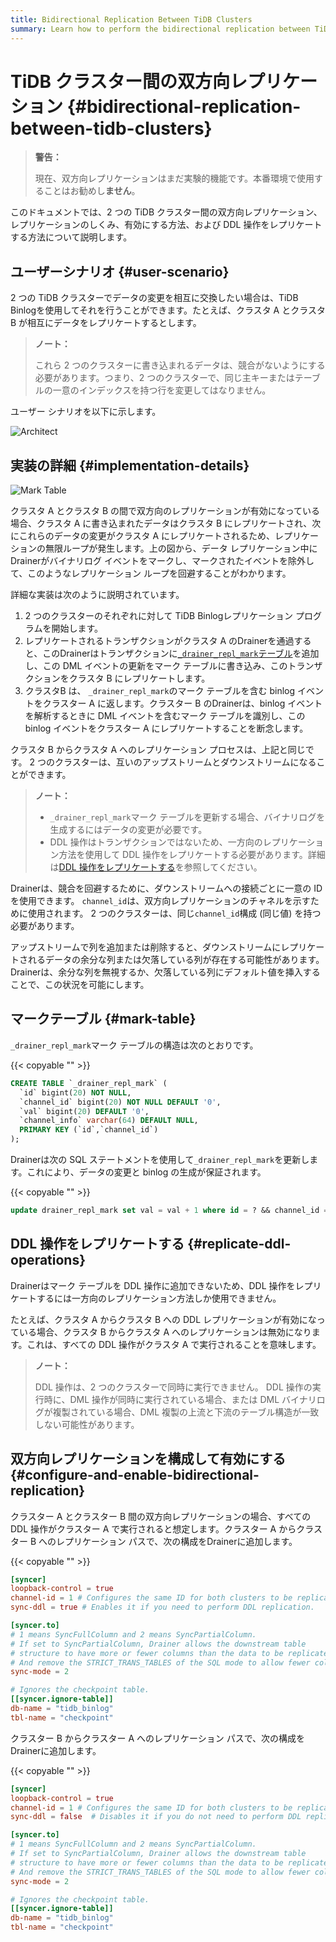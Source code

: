 ```yaml
---
title: Bidirectional Replication Between TiDB Clusters
summary: Learn how to perform the bidirectional replication between TiDB clusters.
---
```


# TiDB クラスター間の双方向レプリケーション {#bidirectional-replication-between-tidb-clusters}

> **警告：**
>
> 現在、双方向レプリケーションはまだ実験的機能です。本番環境で使用することはお勧めし**ません**。

このドキュメントでは、2 つの TiDB クラスター間の双方向レプリケーション、レプリケーションのしくみ、有効にする方法、および DDL 操作をレプリケートする方法について説明します。

## ユーザーシナリオ {#user-scenario}

2 つの TiDB クラスターでデータの変更を相互に交換したい場合は、TiDB Binlogを使用してそれを行うことができます。たとえば、クラスタ A とクラスタ B が相互にデータをレプリケートするとします。

> **ノート：**
>
> これら 2 つのクラスターに書き込まれるデータは、競合がないようにする必要があります。つまり、2 つのクラスターで、同じ主キーまたはテーブルの一意のインデックスを持つ行を変更してはなりません。

ユーザー シナリオを以下に示します。

![Architect](/media/binlog/bi-repl1.jpg)

## 実装の詳細 {#implementation-details}

![Mark Table](/media/binlog/bi-repl2.png)

クラスタ A とクラスタ B の間で双方向のレプリケーションが有効になっている場合、クラスタ A に書き込まれたデータはクラスタ B にレプリケートされ、次にこれらのデータの変更がクラスタ A にレプリケートされるため、レプリケーションの無限ループが発生します。上の図から、データ レプリケーション中にDrainerがバイナリログ イベントをマークし、マークされたイベントを除外して、このようなレプリケーション ループを回避することがわかります。

詳細な実装は次のように説明されています。

1.  2 つのクラスターのそれぞれに対して TiDB Binlogレプリケーション プログラムを開始します。
2.  レプリケートされるトランザクションがクラスタ A のDrainerを通過すると、このDrainerはトランザクションに[`_drainer_repl_mark`テーブル](#mark-table)を追加し、この DML イベントの更新をマーク テーブルに書き込み、このトランザクションをクラスタ B にレプリケートします。
3.  クラスタB は、 `_drainer_repl_mark`のマーク テーブルを含む binlog イベントをクラスター A に返します。クラスター B のDrainerは、binlog イベントを解析するときに DML イベントを含むマーク テーブルを識別し、この binlog イベントをクラスター A にレプリケートすることを断念します。

クラスタ B からクラスタ A へのレプリケーション プロセスは、上記と同じです。 2 つのクラスターは、互いのアップストリームとダウンストリームになることができます。

> **ノート：**
>
> -   `_drainer_repl_mark`マーク テーブルを更新する場合、バイナリログを生成するにはデータの変更が必要です。
> -   DDL 操作はトランザクションではないため、一方向のレプリケーション方法を使用して DDL 操作をレプリケートする必要があります。詳細は[DDL 操作をレプリケートする](#replicate-ddl-operations)を参照してください。

Drainerは、競合を回避するために、ダウンストリームへの接続ごとに一意の ID を使用できます。 `channel_id`は、双方向レプリケーションのチャネルを示すために使用されます。 2 つのクラスターは、同じ`channel_id`構成 (同じ値) を持つ必要があります。

アップストリームで列を追加または削除すると、ダウンストリームにレプリケートされるデータの余分な列または欠落している列が存在する可能性があります。 Drainerは、余分な列を無視するか、欠落している列にデフォルト値を挿入することで、この状況を可能にします。

## マークテーブル {#mark-table}

`_drainer_repl_mark`マーク テーブルの構造は次のとおりです。

{{< copyable "" >}}

```sql
CREATE TABLE `_drainer_repl_mark` (
  `id` bigint(20) NOT NULL,
  `channel_id` bigint(20) NOT NULL DEFAULT '0',
  `val` bigint(20) DEFAULT '0',
  `channel_info` varchar(64) DEFAULT NULL,
  PRIMARY KEY (`id`,`channel_id`)
);
```

Drainerは次の SQL ステートメントを使用して`_drainer_repl_mark`を更新します。これにより、データの変更と binlog の生成が保証されます。

{{< copyable "" >}}

```sql
update drainer_repl_mark set val = val + 1 where id = ? && channel_id = ?;
```

## DDL 操作をレプリケートする {#replicate-ddl-operations}

Drainerはマーク テーブルを DDL 操作に追加できないため、DDL 操作をレプリケートするには一方向のレプリケーション方法しか使用できません。

たとえば、クラスタ A からクラスタ B への DDL レプリケーションが有効になっている場合、クラスタ B からクラスタ A へのレプリケーションは無効になります。これは、すべての DDL 操作がクラスタ A で実行されることを意味します。

> **ノート：**
>
> DDL 操作は、2 つのクラスターで同時に実行できません。 DDL 操作の実行時に、DML 操作が同時に実行されている場合、または DML バイナリログが複製されている場合、DML 複製の上流と下流のテーブル構造が一致しない可能性があります。

## 双方向レプリケーションを構成して有効にする {#configure-and-enable-bidirectional-replication}

クラスター A とクラスター B 間の双方向レプリケーションの場合、すべての DDL 操作がクラスター A で実行されると想定します。クラスター A からクラスター B へのレプリケーション パスで、次の構成をDrainerに追加します。

{{< copyable "" >}}

```toml
[syncer]
loopback-control = true
channel-id = 1 # Configures the same ID for both clusters to be replicated.
sync-ddl = true # Enables it if you need to perform DDL replication.

[syncer.to]
# 1 means SyncFullColumn and 2 means SyncPartialColumn.
# If set to SyncPartialColumn, Drainer allows the downstream table
# structure to have more or fewer columns than the data to be replicated
# And remove the STRICT_TRANS_TABLES of the SQL mode to allow fewer columns, and insert zero values to the downstream.
sync-mode = 2

# Ignores the checkpoint table.
[[syncer.ignore-table]]
db-name = "tidb_binlog"
tbl-name = "checkpoint"
```

クラスター B からクラスター A へのレプリケーション パスで、次の構成をDrainerに追加します。

{{< copyable "" >}}

```toml
[syncer]
loopback-control = true
channel-id = 1 # Configures the same ID for both clusters to be replicated.
sync-ddl = false  # Disables it if you do not need to perform DDL replication.

[syncer.to]
# 1 means SyncFullColumn and 2 means SyncPartialColumn.
# If set to SyncPartialColumn, Drainer allows the downstream table
# structure to have more or fewer columns than the data to be replicated
# And remove the STRICT_TRANS_TABLES of the SQL mode to allow fewer columns, and insert zero values to the downstream.
sync-mode = 2

# Ignores the checkpoint table.
[[syncer.ignore-table]]
db-name = "tidb_binlog"
tbl-name = "checkpoint"
```
